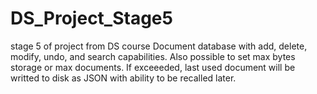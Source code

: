 # DS_Project_Stage5
stage 5 of project from DS course
Document database with add, delete, modify, undo, and search capabilities.  Also possible to set max bytes storage or max documents.  If exceeeded, last used document will be writted to disk as JSON with ability to be recalled later.
